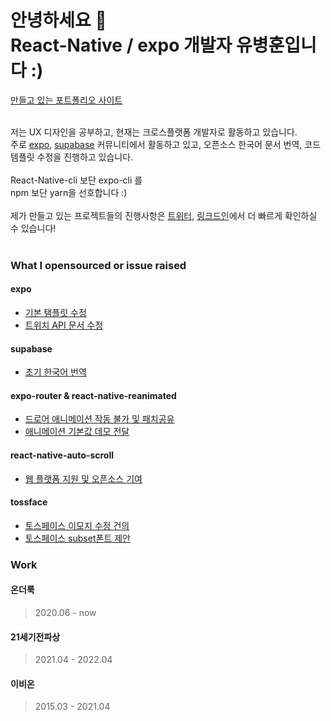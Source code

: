 <h1>안녕하세요 👋<br/> React-Native / expo 개발자 유병훈입니다 :)</h1>

[만들고 있는 포트폴리오 사이트](https://bhyoo99.me/)
<br/>
<br/>

저는 UX 디자인을 공부하고, 현재는 크로스플랫폼 개발자로 활동하고 있습니다.<br/>
주로 [expo](https://github.com/expo), [supabase](https://github.com/supabase) 커뮤니티에서 활동하고 있고, 오픈소스 한국어 문서 번역, 코드 템플릿 수정을 진행하고 있습니다.<br/>
<br/>
React-Native-cli 보단 expo-cli 를<br/>npm 보단 yarn을 선호합니다 :)
<br/>
<br/>
제가 만들고 있는 프로젝트들의 진행사항은 [트위터](https://twitter.com/bhyoo99), [링크드인](https://www.linkedin.com/in/bhyoo99)에서 더 빠르게 확인하실 수 있습니다!<br/>
<br/>

### What I opensourced or issue raised
#### expo
- [기본 탬플릿 수정](https://github.com/expo/expo/pull/22734)
- [트위치 API 문서 수정](https://github.com/expo/expo/pull/18387)

#### supabase
- [초기 한국어 번역](https://github.com/supabase/supabase/pull/8992)

#### expo-router & react-native-reanimated
- [드로어 애니메이션 작동 불가 및 패치공유](https://github.com/expo/router/issues/718)
- [애니메이션 기본값 데모 전달](https://github.com/software-mansion/react-native-reanimated/pull/4665)

#### react-native-auto-scroll
- [웹 플랫폼 지원 및 오픈소스 기여](https://github.com/homielab/react-native-auto-scroll)

#### tossface
- [토스페이스 이모지 수정 건의](https://github.com/toss/tossface/issues/5)
- [토스페이스 subset폰트 제안](https://github.com/toss/tossface/issues/11)



### Work
#### 온더룩
> 2020.06 - now
#### 21세기전파상
>2021.04 - 2022.04
#### 이비온
> 2015.03 - 2021.04
